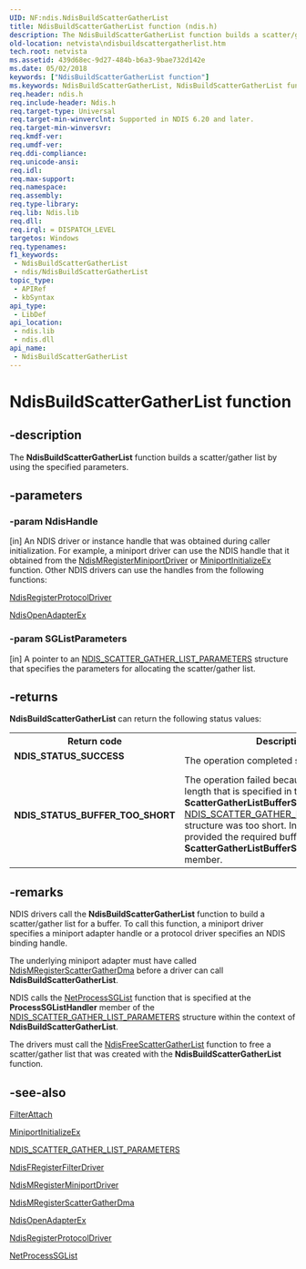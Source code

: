 ```yaml
---
UID: NF:ndis.NdisBuildScatterGatherList
title: NdisBuildScatterGatherList function (ndis.h)
description: The NdisBuildScatterGatherList function builds a scatter/gather list by using the specified parameters.
old-location: netvista\ndisbuildscattergatherlist.htm
tech.root: netvista
ms.assetid: 439d68ec-9d27-484b-b6a3-9bae732d142e
ms.date: 05/02/2018
keywords: ["NdisBuildScatterGatherList function"]
ms.keywords: NdisBuildScatterGatherList, NdisBuildScatterGatherList function [Network Drivers Starting with Windows Vista], ndis/NdisBuildScatterGatherList, ndis_shared_memory_ref_a0497f0f-75af-4813-81c9-544c02a7b372.xml, netvista.ndisbuildscattergatherlist
req.header: ndis.h
req.include-header: Ndis.h
req.target-type: Universal
req.target-min-winverclnt: Supported in NDIS 6.20 and later.
req.target-min-winversvr: 
req.kmdf-ver: 
req.umdf-ver: 
req.ddi-compliance: 
req.unicode-ansi: 
req.idl: 
req.max-support: 
req.namespace: 
req.assembly: 
req.type-library: 
req.lib: Ndis.lib
req.dll: 
req.irql: = DISPATCH_LEVEL
targetos: Windows
req.typenames: 
f1_keywords:
 - NdisBuildScatterGatherList
 - ndis/NdisBuildScatterGatherList
topic_type:
 - APIRef
 - kbSyntax
api_type:
 - LibDef
api_location:
 - ndis.lib
 - ndis.dll
api_name:
 - NdisBuildScatterGatherList
---
```


# NdisBuildScatterGatherList function


## -description

The 
  <b>NdisBuildScatterGatherList</b> function builds a scatter/gather list by using the specified
  parameters.

## -parameters

### -param NdisHandle 

[in]
An NDIS driver or instance handle that was obtained during caller initialization. For example, a
     miniport driver can use the NDIS handle that it obtained from the 
     <a href="/windows-hardware/drivers/ddi/ndis/nf-ndis-ndismregisterminiportdriver">
     NdisMRegisterMiniportDriver</a> or 
     <a href="/windows-hardware/drivers/ddi/ndis/nc-ndis-miniport_initialize">MiniportInitializeEx</a> function.
     Other NDIS drivers can use the handles from the following functions:
     


<a href="/windows-hardware/drivers/ddi/ndis/nf-ndis-ndisregisterprotocoldriver">NdisRegisterProtocolDriver</a>



<a href="/windows-hardware/drivers/ddi/ndis/nf-ndis-ndisopenadapterex">NdisOpenAdapterEx</a>

### -param SGListParameters 

[in]
A pointer to an 
     <a href="/windows-hardware/drivers/ddi/ndis/ns-ndis-_ndis_scatter_gather_list_parameters">
     NDIS_SCATTER_GATHER_LIST_PARAMETERS</a> structure that specifies the parameters for allocating the
     scatter/gather list.

## -returns

<b>NdisBuildScatterGatherList</b> can return the following status values:

<table>
<tr>
<th>Return code</th>
<th>Description</th>
</tr>
<tr>
<td width="40%">
<dl>
<dt><b>NDIS_STATUS_SUCCESS</b></dt>
</dl>
</td>
<td width="60%">
The operation completed successfully.

</td>
</tr>
<tr>
<td width="40%">
<dl>
<dt><b>NDIS_STATUS_BUFFER_TOO_SHORT</b></dt>
</dl>
</td>
<td width="60%">
The operation failed because the buffer length that is specified in the 
       <b>ScatterGatherListBufferSize</b> member of the 
       <a href="/windows-hardware/drivers/ddi/ndis/ns-ndis-_ndis_scatter_gather_list_parameters">
       NDIS_SCATTER_GATHER_LIST_PARAMETERS</a> structure was too short. In this case, NDIS provided the
       required buffer size in the 
       <b>ScatterGatherListBufferSizeNeeded</b> member.

</td>
</tr>
</table>

## -remarks

NDIS drivers call the 
    <b>NdisBuildScatterGatherList</b> function to build a scatter/gather list for a buffer. To call this
    function, a miniport driver specifies a miniport adapter handle or a protocol driver specifies an NDIS
    binding handle.

The underlying miniport adapter must have called 
    <a href="/windows-hardware/drivers/ddi/ndis/nf-ndis-ndismregisterscattergatherdma">
    NdisMRegisterScatterGatherDma</a> before a driver can call 
    <b>NdisBuildScatterGatherList</b>.

NDIS calls the 
    <a href="/windows-hardware/drivers/ddi/ndis/nc-ndis-ndis_process_sg_list">NetProcessSGList</a> function that is
    specified at the 
    <b>ProcessSGListHandler</b> member of the 
    <a href="/windows-hardware/drivers/ddi/ndis/ns-ndis-_ndis_scatter_gather_list_parameters">
    NDIS_SCATTER_GATHER_LIST_PARAMETERS</a> structure within the context of 
    <b>NdisBuildScatterGatherList</b>.

The drivers must call the 
    <a href="/windows-hardware/drivers/ddi/ndis/nf-ndis-ndisfreescattergatherlist">
    NdisFreeScatterGatherList</a> function to free a scatter/gather list that was created with the 
    <b>
    NdisBuildScatterGatherList</b> function.

## -see-also

<a href="/windows-hardware/drivers/ddi/ndis/nc-ndis-filter_attach">FilterAttach</a>



<a href="/windows-hardware/drivers/ddi/ndis/nc-ndis-miniport_initialize">MiniportInitializeEx</a>



<a href="/windows-hardware/drivers/ddi/ndis/ns-ndis-_ndis_scatter_gather_list_parameters">
   NDIS_SCATTER_GATHER_LIST_PARAMETERS</a>



<a href="/windows-hardware/drivers/ddi/ndis/nf-ndis-ndisfregisterfilterdriver">NdisFRegisterFilterDriver</a>



<a href="/windows-hardware/drivers/ddi/ndis/nf-ndis-ndismregisterminiportdriver">NdisMRegisterMiniportDriver</a>



<a href="/windows-hardware/drivers/ddi/ndis/nf-ndis-ndismregisterscattergatherdma">
   NdisMRegisterScatterGatherDma</a>



<a href="/windows-hardware/drivers/ddi/ndis/nf-ndis-ndisopenadapterex">NdisOpenAdapterEx</a>



<a href="/windows-hardware/drivers/ddi/ndis/nf-ndis-ndisregisterprotocoldriver">NdisRegisterProtocolDriver</a>



<a href="/windows-hardware/drivers/ddi/ndis/nc-ndis-ndis_process_sg_list">NetProcessSGList</a>